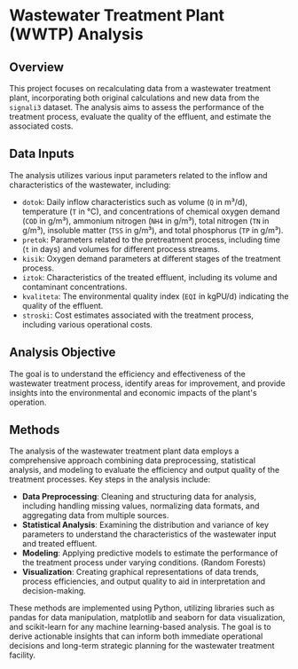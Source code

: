# Wastewater Treatment Plant (WWTP) Analysis

## Overview
This project focuses on recalculating data from a wastewater treatment plant, incorporating both original calculations and new data from the `signali3` dataset. The analysis aims to assess the performance of the treatment process, evaluate the quality of the effluent, and estimate the associated costs.

## Data Inputs
The analysis utilizes various input parameters related to the inflow and characteristics of the wastewater, including:

- `dotok`: Daily inflow characteristics such as volume (`Q` in m³/d), temperature (`T` in °C), and concentrations of chemical oxygen demand (`COD` in g/m³), ammonium nitrogen (`NH4` in g/m³), total nitrogen (`TN` in g/m³), insoluble matter (`TSS` in g/m³), and total phosphorus (`TP` in g/m³).
- `pretok`: Parameters related to the pretreatment process, including time (`t` in days) and volumes for different process streams.
- `kisik`: Oxygen demand parameters at different stages of the treatment process.
- `iztok`: Characteristics of the treated effluent, including its volume and contaminant concentrations.
- `kvaliteta`: The environmental quality index (`EQI` in kgPU/d) indicating the quality of the effluent.
- `stroski`: Cost estimates associated with the treatment process, including various operational costs.

## Analysis Objective
The goal is to understand the efficiency and effectiveness of the wastewater treatment process, identify areas for improvement, and provide insights into the environmental and economic impacts of the plant's operation.

## Methods

The analysis of the wastewater treatment plant data employs a comprehensive approach combining data preprocessing, statistical analysis, and modeling to evaluate the efficiency and output quality of the treatment processes. Key steps in the analysis include:

- **Data Preprocessing**: Cleaning and structuring data for analysis, including handling missing values, normalizing data formats, and aggregating data from multiple sources.
- **Statistical Analysis**: Examining the distribution and variance of key parameters to understand the characteristics of the wastewater input and treated effluent.
- **Modeling**: Applying predictive models to estimate the performance of the treatment process under varying conditions. (Random Forests)
- **Visualization**: Creating graphical representations of data trends, process efficiencies, and output quality to aid in interpretation and decision-making.

These methods are implemented using Python, utilizing libraries such as pandas for data manipulation, matplotlib and seaborn for data visualization, and scikit-learn for any machine learning-based analysis. The goal is to derive actionable insights that can inform both immediate operational decisions and long-term strategic planning for the wastewater treatment facility.

